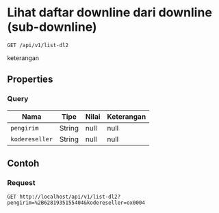# Lihat daftar downline dari downline (sub-downline)
```http
GET /api/v1/list-dl2
```
keterangan
## Properties
### Query
Nama | Tipe | Nilai | Keterangan
--- | --- | --- | ---
<code>pengirim</code> | String | null | null
<code>kodereseller</code> | String | null | null
## Contoh
### Request
```http
GET http://localhost/api/v1/list-dl2?pengirim=%2B6281935155404&kodereseller=ox0004


```
